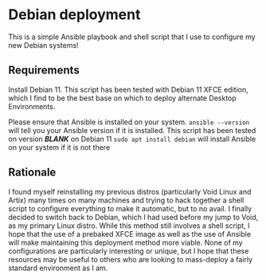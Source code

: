 # Debian deployment
This is a simple Ansible playbook and shell script that I use to configure my new Debian systems!

## Requirements
Install Debian 11. This script has been tested with Debian 11 XFCE edition, which I find to be the best base on which to deploy alternate Desktop Environments. 

Please ensure that Ansible is installed on your system. 
`ansible --version` will tell you your Ansible version if it is installed. This script has been tested on version ***BLANK*** on Debian 11
`sudo apt install debian` will install Ansible on your system if it is not there

## Rationale
I found myself reinstalling my previous distros (particularly Void Linux and Artix) many times on many machines and trying to hack together a shell script to configure everything to make it automatic, but to no avail. I finally decided to switch back to Debian, which I had used before my jump to Void, as my primary Linux distro. While this method still involves a shell script, I hope that the use of a prebaked XFCE image as well as the use of Ansible will make maintaining this deployment method more viable. 
None of my configurations are particularly interesting or unique, but I hope that these resources may be useful to others who are looking to mass-deploy a fairly standard environment as I am. 
